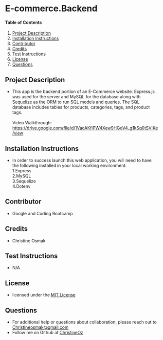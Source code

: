 # E-commerce.Backend
    
#### Table of Contents
1. [Project Description](#project-description)
2. [Installation Instructions](#installation-instructions)
3. [Contributor](#contributor)
4. [Credits](#credits)
5. [Test Instructions](#test-instructions)
6. [License](#license)
7. [Questions](#questions)
## Project Description
* This app is the backend portion of an E-Commerce website. Express.js was used for the server and MySQL for the database along with Sequelize as the ORM to run SQL models and queries. The SQL database includes tables for products, categories, tags, and product tags. 
<br> <br>Video Walkthrough: https://drive.google.com/file/d/1VacAKfjPW4Xew9HGoV4_g1kSq0tSVIKe/view

## Installation Instructions
* In order to success launch this web application, you will need to have the following installed in your local working environment:
   <br>1.Express
  <br>2.MySQL
  <br>3.Sequelize
  <br>4.Dotenv
## Contributor 
* Google and Coding Bootcamp
## Credits
* Christine Osmak
## Test Instructions
* N/A
## License
* licensed under the [MIT License](LICENSE.txt)
## Questions
* For additional help or questions about collaboration, please reach out to Christineosmak@gmail.com
* Follow me on Github at [ChristineOz](http://github.com/ChristineOz)


